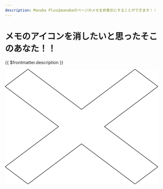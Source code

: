 ```yaml
---
description: Manaba Plusはmanabaのページのメモを非表示にすることができます！！
---
```


# メモのアイコンを消したいと思ったそこのあなた！！

{{ $frontmatter.description }}

![](./notes.gif)

